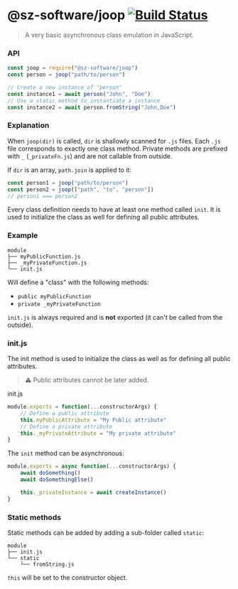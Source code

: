 
# @sz-software/joop [![Build Status](https://travis-ci.org/sz-software/joop.svg?branch=master)](https://travis-ci.org/sz-software/joop)

> A very basic asynchronous class emulation in JavaScript.

### API

```javascript
const joop = require("@sz-software/joop")
const person = joop("path/to/person")

// Create a new instance of "person"
const instance1 = await person("John", "Doe")
// Use a static method to instantiate a instance
const instance2 = await person.fromString("John,Doe")
```

### Explanation

When `joop(dir)` is called, `dir` is shallowly scanned for `.js` files.
Each `.js` file corresponds to exactly one class method.
Private methods are prefixed with `_` (`_privateFn.js`)  and are not callable from outside.

If `dir` is an array, `path.join` is applied to it:

```javascript
const person1 = joop("path/to/person")
const person2 = joop(["path", "to", "person"])
// person1 === person2
```

Every class definition needs to have at least one method called `init`.
It is used to initialize the class as well for defining all public attributes.

### Example

```
module
├── myPublicFunction.js
├── _myPrivateFunction.js
└── init.js
```

Will define a "class" with the following methods:

- `public myPublicFunction`
- `private _myPrivateFunction`

`init.js` is always required and is **not** exported (it can't be called from the outside).

### init.js

The init method is used to initialize the class as well as for defining all public attributes.

> ⚠️ Public attributes cannot be later added.

init.js
```javascript
module.exports = function(...constructorArgs) {
    // Define a public attribute
    this.myPublicAttribute = "My Public attribute"
    // Define a private attribute
    this._myPrivateAttribute = "My private attribute"
}
```

The `init` method can be asynchronous:

```javascript
module.exports = async function(...constructorArgs) {
    await doSomething()
    await doSomethingElse()

    this._privateInstance = await createInstance()
}
```

### Static methods

Static methods can be added by adding a sub-folder called `static`:

```
module
├── init.js
└── static
    └── fromString.js
```

`this` will be set to the constructor object.

